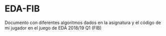 # EDA-FIB
Documento con diferentes algoritmos dados en la asignatura y el código de mi jugador en el juego de EDA 2018/19 Q1 (FIB)
